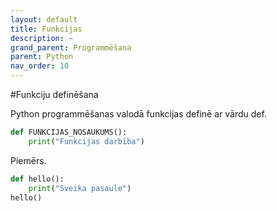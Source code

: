```yaml
---
layout: default
title: Funkcijas
description: ~
grand_parent: Programmēšana
parent: Python
nav_order: 10
---
```


#Funkciju definēšana

Python programmēšanas valodā funkcijas definē ar vārdu def.

~~~python
def FUNKCIJAS_NOSAUKUMS():
    print("Funkcijas darbība")
~~~

Piemērs.
~~~python
def hello():
    print("Sveika pasaule")
hello()
~~~